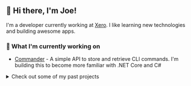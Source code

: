 ## 👋 Hi there, I'm Joe!

I'm a developer currently working at [Xero][xero]. I like learning new technologies and building awesome apps.

### 🔭 What I'm currently working on

  - [Commander][commander] - A simple API to store and retrieve CLI commands. I'm building this to become more familiar with .NET Core and C#
<!-- - [CatchUp][catchup] - an app for organising, finding and attending social events. I'm using this to help build my skills in ASP.NET Core, C# and TypeScript -->
<!-- - [Allocredit][allocredit] - an app that allows Xero users to allocate credit notes to their AR invoices in bulk -->

<details>
  <summary>Check out some of my past projects</summary>
  <br>

  - [Pantree][pantree] - a simple meal planner with focuses on sustainability and connecting users to locally sourced ingredients
  - [show-me-the-money][show-me-the-money] - Records and tracks the cost of meetings based on hourly rates of the attendees
  - [todo-full-stack][todo-full-stack] - A simple to-do list app
  - [quiz-me-tender][quiz-me-tender] - Pub quiz app!
  - [life-of-the-party][life-of-the-party] - Web-based version of the American card game, Black or Red
  - [grateful-8][grateful-8] - The magic 8 ball redefined
  - [mind-eater][mind-eater] - A very basic game that 'guesses' what your favourite food is
  - [conways][conways] - Console app that simulates Conway's Game of Life
  - [tdd-bowling][tdd-bowling] - A bowling score calculator built using TDD
  - [sonic-minesweeper][sonic-minesweeper] - Minesweeper to the theme of Sonic the Hedgehog
  - [calculator][calculator] - A basic calculator inspired by retro Casio calculator watches
</details>

[xero]: https://www.xero.com/
[eda]: https://devacademy.co.nz/

[commander]: https://github.com/josef-butler/commander
[pantree]: https://github.com/kotare-2020/Pantree
[catchup]: https://github.com/josef-butler/catchup
[allocredit]: https://github.com/josef-butler/allocredit

[todo-full-stack]: https://github.com/josef-butler/todo-full-stack
[show-me-the-money]: https://github.com/josef-butler/show-me-the-money
[conways]: https://github.com/josef-butler/conways
[life-of-the-party]: https://github.com/kotare-2020/life-of-the-party
[quiz-me-tender]: https://github.com/kotare-2020/quiz-me-tender
[grateful-8]: https://github.com/kotare-2020/grateful-8
[mind-eater]: https://github.com/kotare-2020/mind-eater
[tdd-bowling]: https://github.com/josef-butler/tdd-bowling
[sonic-minesweeper]: https://github.com/josef-butler/sonic-minesweeper
[calculator]: https://github.com/josef-butler/calculator
